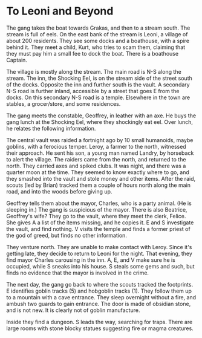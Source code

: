 # To Leoni and Beyond

The gang takes the boat towards Grakas, and then to a stream south.
The stream is full of eels.
On the east bank of the stream is Leoni, a village of about 200 residents.
They see some docks and a boathouse, with a spire behind it.
They meet a child, Kurt, who tries to scam them, claiming that they must pay him a small fee to dock the boat.
There is a boathouse Captain.

The village is mostly along the stream.
The main road is N-S along the stream.
The inn, the Shocking Eel, is on the stream side of the street south of the docks.
Opposite the inn and further south is the vault.
A secondary N-S road is further inland, accessible by a street that goes E from the docks.
On this secondary N-S road is a temple.
Elsewhere in the town are stables, a grocer/store, and some residences.

The gang meets the constable, Geoffrey, in leather with an axe.
He buys the gang lunch at the Shocking Eel, where they shockingly eat eel.
Over lunch, he relates the following information.

The central vault was raided a fortnight ago by 10 small humanoids, maybe goblins, with a ferocious temper.
Leroy, a farmer to the north, witnessed their approach.
He sent his son, a young man named Landry, by horseback to alert the village.
The raiders came from the north, and returned to the north.
They carried axes and spiked clubs.
It was night, and there was a quarter moon at the time.
They seemed to know exactly where to go, and they smashed into the vault and stole money and other items.
After the raid, scouts (led by Brian) tracked them a couple of hours north along the main road, and into the woods before giving up.

Geoffrey tells them about the mayor, Charles, who is a party animal.
(He is sleeping in.)
The gang is suspicious of the mayor.
There is also Beatrice, Geoffrey's wife?
They go to the vault, where they meet the clerk, Felice.
She gives A a list of the items missing, and he copies it.
E and S investigate the vault, and find nothing.
V visits the temple and finds a former priest of the god of greed, but finds no other information.

They venture north.
They are unable to make contact with Leroy.
Since it's getting late, they decide to return to Leoni for the night.
That evening, they find mayor Charles carousing in the inn.
A, E, and V make sure he is occupied, while S sneaks into his house.
S steals some gems and such, but finds no evidence that the mayor is involved in the crime.

The next day, the gang go back to where the scouts tracked the footprints.
E identifies goblin tracks (5) and hobgoblin tracks (1).
They follow them up to a mountain with a cave entrance.
They sleep overnight without a fire,
and ambush two guards to gain entrance.
The door is made of obsidian stone, and is not new.
It is clearly not of goblin manufacture.

Inside they find a dungeon.
S leads the way, searching for traps.
There are large rooms with stone blocky statues suggesting fire or magma creatures.
